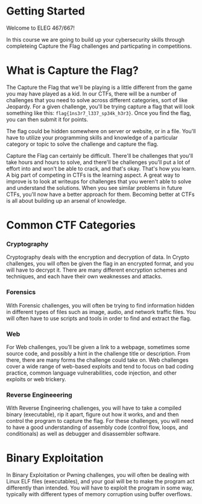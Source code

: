 # Getting Started

Welcome to ELEG 467/667!

In this course we are going to build up your cybersecurity skills through completeing Capture the Flag challenges and particpating in competitions.


# What is Capture the Flag?

The Capture the Flag that we'll be playing is a little different from the game you may have played as a kid. In our CTFs, there will be a number of challenges that you need to solve across different categories, sort of like Jeopardy. For a given challenge, you'll be trying capture a flag that will look something like this: ```flag{1ns3r7_l337_sp34k_h3r3}```. Once you find the flag, you can then submit it for points.

The flag could be hidden somewhere on server or website, or in a file. You'll have to utilize your programming skills and knowledge of a particular category or topic to solve the challenge and capture the flag.

Capture the Flag can certainly be difficult. There'll be challenges that you'll take hours and hours to solve, and there'll be challenges you'll put a lot of effort into and won't be able to crack, and that's okay. That's how you learn. A big part of competing in CTFs is the learning aspect. A great way to improve is to look at writeups for challenges that you weren't able to solve and understand the solutions. When you see similar problems in future CTFs, you'll now have a better approach for them. Becoming better at CTFs is all about building up an arsenal of knowledge.


# Common CTF Categories

### Cryptography

Cryptography deals with the encryption and decryption of data. In Crypto challenges, you will often be given the flag in an encrypted format, and you will have to decrypt it. There are many different encryption schemes and techniques, and each have their own weaknesses and attacks.


### Forensics

With Forensic challenges, you will often be trying to find information hidden in different types of files such as image, audio, and network traffic files. You will often have to use scripts and tools in order to find and extract the flag.


### Web

For Web challenges, you’ll be given a link to a webpage, sometimes some source code, and possibly a hint in the challenge title or description. From there, there are many forms the challenge could take on. Web challenges cover a wide range of web-based exploits and tend to focus on bad coding practice, common language vulnerabilities, code injection, and other exploits or web trickery.


### Reverse Engineeering

With Reverse Engineering challenges, you will have to take a compiled binary (executable), rip it apart, figure out how it works, and and then control the program to capture the flag. For these challenges, you will need to have a good understanding of assembly code (control flow, loops, and conditionals) as well as debugger and disassembler software.


# Binary Exploitation

In Binary Exploitation or Pwning challenges, you will often be dealing with Linux ELF files (executables), and your goal will be to make the program act differently than intended. You will have to exploit the program in some way, typically with different types of memory corruption using buffer overflows.

